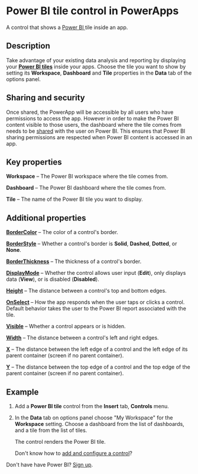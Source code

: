 <properties
    pageTitle="Power BI tile control: reference | Microsoft PowerApps"
    description="Information, including properties and examples, about the Power BI tile control"
    services=""
    suite="powerapps"
    documentationCenter="na"
    authors="fikaradz"
    manager="anneta"
    editor=""
    tags=""/>

<tags
   ms.service="powerapps"
   ms.devlang="na"
   ms.topic="article"
   ms.tgt_pltfrm="na"
   ms.workload="na"
    ms.date="07/07/2016"
   ms.author="fikaradz"/>

# Power BI tile control in PowerApps #
A control that shows a [Power BI ](https://powerbi.microsoft.com) tile inside an app.

## Description ##
Take advantage of your existing data analysis and reporting by displaying your **[Power BI tiles](https://powerbi.microsoft.com/documentation/powerbi-service-dashboard-tiles/)** inside your apps.  Choose the tile you want to show by setting its **Workspace**, **Dashboard** and **Tile** properties in the **Data** tab of the options panel.


## Sharing and security ##
Once shared, the PowerApp will be accessible by all users who have permissions to access the app.  However in order to make the Power BI content visible to those users, the dashboard where the tile comes from needs to be
[shared](https://powerbi.microsoft.com/documentation/powerbi-service-how-should-i-share-my-dashboard/) with the user on Power BI.  This ensures that Power BI sharing permissions are respected when Power BI content is accessed in an app.

## Key properties ##

**Workspace** – The Power BI workspace where the tile comes from.

**Dashboard** – The Power BI dashboard where the tile comes from.

**Tile** – The name of the Power BI tile you want to display.

## Additional properties ##

**[BorderColor](properties-color-border.md)** – The color of a control's border.

**[BorderStyle](properties-color-border.md)** – Whether a control's border is **Solid**, **Dashed**, **Dotted**, or **None**.

**[BorderThickness](properties-color-border.md)** – The thickness of a control's border.

**[DisplayMode](properties-core.md)** – Whether the control allows user input (**Edit**), only displays data (**View**), or is disabled (**Disabled**).

**[Height](properties-size-location.md)** – The distance between a control's top and bottom edges.

**[OnSelect](properties-core.md)** – How the app responds when the user taps or clicks a control. Default behavior takes the user to the Power BI report associated with the tile.

**[Visible](properties-core.md)** – Whether a control appears or is hidden.

**[Width](properties-size-location.md)** – The distance between a control's left and right edges.

**[X](properties-size-location.md)** – The distance between the left edge of a control and the left edge of its parent container (screen if no parent container).

**[Y](properties-size-location.md)** – The distance between the top edge of a control and the top edge of the parent container (screen if no parent container).


## Example ##
1. Add a **Power BI tile** control from the **Insert** tab, **Controls** menu.  
1. In the **Data** tab on options panel choose "My Workspace" for the **Workspace** setting.  Choose a dashboard from the list of dashboards, and a tile from the list of tiles.

	The control renders the Power BI tile.

	Don't know how to [add and configure a control](../add-configure-controls.md)?

  Don't have have Power BI? [Sign up](https://powerbi.microsoft.com/en-us/documentation/powerbi-service-self-service-signup-for-power-bi/).
